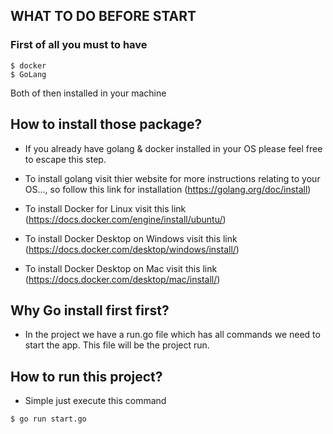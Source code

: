 ## WHAT TO DO BEFORE START 

### First of all you must to have 
```
$ docker 
$ GoLang
```
Both of then installed in your machine 

## How to install those package?
* If you already have golang & docker installed in your OS please feel free to escape this step.

* To install golang visit thier website for more instructions relating to your OS...,
so follow this link for installation (https://golang.org/doc/install)

* To install Docker for Linux visit this link (https://docs.docker.com/engine/install/ubuntu/)
* To install Docker Desktop on Windows visit this link (https://docs.docker.com/desktop/windows/install/)
* To install Docker Desktop on Mac visit this link (https://docs.docker.com/desktop/mac/install/)

## Why Go install first first?
* In the project we have a run.go file which has all commands we need to start the app.
This file will be the project run.
## How to run this project?
* Simple just execute this command 
```
$ go run start.go
```

